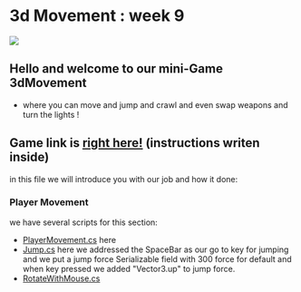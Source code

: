 # 3d Movement : week 9
 
![](http://i.imgur.com/tVfETzvh.gif)

## Hello and welcome to our mini-Game 3dMovement
* where you can move and jump and crawl and even swap weapons and turn the lights !

## Game link is [right here!](https://aviniv.itch.io/3d-movement) (instructions writen inside)

in this file we will introduce you with our job and how it done:

### Player Movement
we have several scripts for this section:
* [PlayerMovement.cs](https://github.com/Gamedev-Project/week-9/blob/main/Assets/Scripts/PlayerMovement.cs) 
here 
* [Jump.cs](https://github.com/Gamedev-Project/week-9/blob/main/Assets/Scripts/Jump.cs)
here we addressed the SpaceBar as our go to key for jumping and we put a jump force Serializable field with 300 force for default and when key pressed we added "Vector3.up" to jump force.
* [RotateWithMouse.cs](https://github.com/Gamedev-Project/week-9/blob/main/Assets/Scripts/RotateWithMouse.cs)
